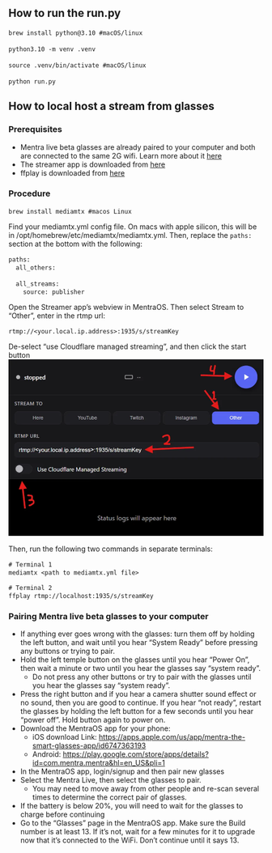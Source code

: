 ## How to run the run.py

```
brew install python@3.10 #macOS/linux

python3.10 -m venv .venv

source .venv/bin/activate #macOS/linux

python run.py
```

## How to local host a stream from glasses

### Prerequisites

-   Mentra live beta glasses are already paired to your computer and both are connected to the same 2G wifi. Learn more about it [here](#pairing-mentra-live-beta-glasses-to-your-computer)
-   The streamer app is downloaded from [here](https://apps.mentra.glass/)
-   ffplay is downloaded from [here](https://www.ffmpeg.org/download.html)

### Procedure
```
brew install mediamtx #macos Linux
```

Find your mediamtx.yml config file. On macs with apple silicon, this will be in /opt/homebrew/etc/mediamtx/mediamtx.yml. Then, replace the `paths:` section at the bottom with the following:
```
paths:
  all_others:

  all_streams:
    source: publisher
```

Open the Streamer app’s webview in MentraOS. Then select Stream to “Other”, enter in the rtmp url:
```
rtmp://<your.local.ip.address>:1935/s/streamKey
```
De-select “use Cloudflare managed streaming”, and then click the start button
![alt text](MentraOS-Steps.png)

Then, run the following two commands in separate terminals:
```
# Terminal 1
mediamtx <path to mediamtx.yml file>
```

```
# Terminal 2
ffplay rtmp://localhost:1935/s/streamKey
```

### Pairing Mentra live beta glasses to your computer

-   If anything ever goes wrong with the glasses: turn them off by holding the left button, and wait until you hear “System Ready” before pressing any buttons or trying to pair.
-   Hold the left temple button on the glasses until you hear “Power On”, then wait a minute or two until you hear the glasses say “system ready”.
    -   Do not press any other buttons or try to pair with the glasses until you hear the glasses say “system ready”.
-   Press the right button and if you hear a camera shutter sound effect or no sound, then you are good to continue. If you hear “not ready”, restart the glasses by holding the left button for a few seconds until you hear “power off”. Hold button again to power on.
-   Download the MentraOS app for your phone:
    -   iOS download Link: https://apps.apple.com/us/app/mentra-the-smart-glasses-app/id6747363193
    -   Android: https://play.google.com/store/apps/details?id=com.mentra.mentra&hl=en_US&pli=1
-   In the MentraOS app, login/signup and then pair new glasses
-   Select the Mentra Live, then select the glasses to pair.
    -   You may need to move away from other people and re-scan several times to determine the correct pair of glasses.
-   If the battery is below 20%, you will need to wait for the glasses to charge before continuing
-   Go to the “Glasses” page in the MentraOS app. Make sure the Build number is at least 13. If it’s not, wait for a few minutes for it to upgrade now that it’s connected to the WiFi. Don’t continue until it says 13.
